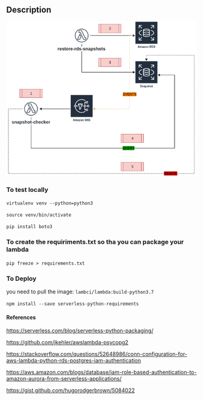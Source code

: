 ## Description

![image](assets/rcvrability.png)


### To test locally

`virtualenv venv --python=python3`

`source venv/bin/activate`

`pip install boto3`

### To create the requiriments.txt so tha you can package your lambda

`pip freeze > requirements.txt`

### To Deploy

you need to pull the image: `lambci/lambda:build-python3.7`

`npm install --save serverless-python-requirements`

#### References
https://serverless.com/blog/serverless-python-packaging/

https://github.com/jkehler/awslambda-psycopg2

https://stackoverflow.com/questions/52648986/conn-configuration-for-aws-lambda-python-rds-postgres-iam-authentication

https://aws.amazon.com/blogs/database/iam-role-based-authentication-to-amazon-aurora-from-serverless-applications/

https://gist.github.com/hugorodgerbrown/5084022